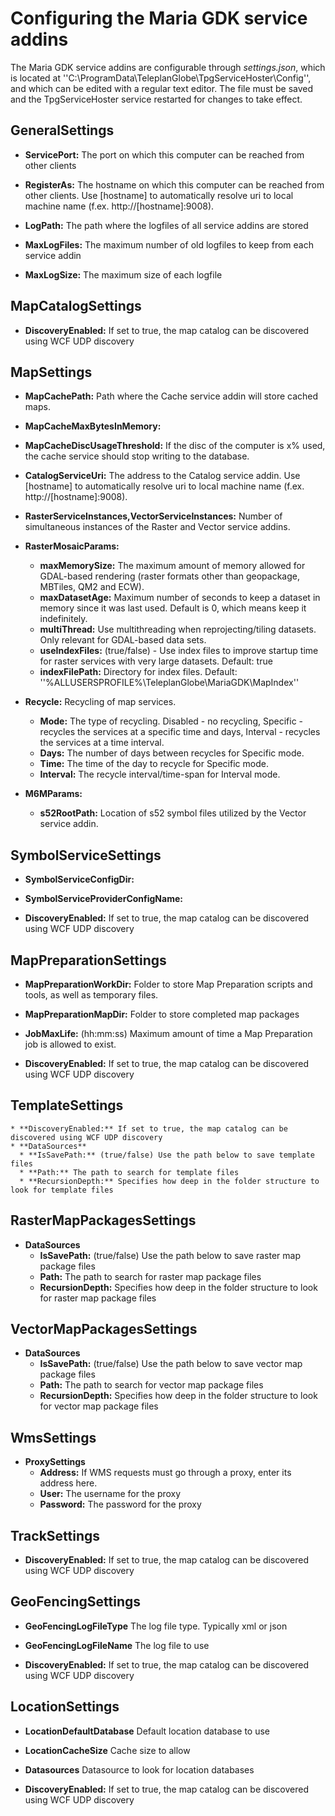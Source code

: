 # Configuring the Maria GDK service addins

The Maria GDK service addins are configurable through *settings.json*, which is located at ''C:\ProgramData\TeleplanGlobe\TpgServiceHoster\Config'', and which can be edited with a regular text editor.
The file must be saved and the TpgServiceHoster service restarted for changes to take effect.

## GeneralSettings

*  **ServicePort:** The port on which this computer can be reached from other clients

*  **RegisterAs:** The hostname on which this computer can be reached from other clients. Use [hostname] to automatically resolve uri to local machine name (f.ex. http://[hostname]:9008).

*  **LogPath:** The path where the logfiles of all service addins are stored

*  **MaxLogFiles:** The maximum number of old logfiles to keep from each service addin

*  **MaxLogSize:** The maximum size of each logfile
## MapCatalogSettings

*  **DiscoveryEnabled:** If set to true, the map catalog can be discovered using WCF UDP discovery

## MapSettings

*  **MapCachePath:** Path where the Cache service addin will store cached maps.

*  **MapCacheMaxBytesInMemory:**

*  **MapCacheDiscUsageThreshold:** If the disc of the computer is x% used, the cache service should stop writing to the database.

*  **CatalogServiceUri:** The address to the Catalog service addin. Use [hostname] to automatically resolve uri to local machine name (f.ex. http://[hostname]:9008).

*  **RasterServiceInstances,VectorServiceInstances:** Number of simultaneous instances of the Raster and Vector service addins.

*  **RasterMosaicParams:**
    * **maxMemorySize:** The maximum amount of memory allowed for GDAL-based rendering (raster formats other than geopackage, MBTiles, QM2 and ECW). 
    * **maxDatasetAge:** Maximum number of seconds to keep a dataset in memory since it was last used. Default is 0, which means keep it indefinitely.
    * **multiThread:** Use multithreading when reprojecting/tiling datasets. Only relevant for GDAL-based data sets.
    * **useIndexFiles:** (true/false) - Use index files to improve startup time for raster services with very large datasets. Default: true
    * **indexFilePath:** Directory for index files. Default: ''%ALLUSERSPROFILE%\\TeleplanGlobe\\MariaGDK\\MapIndex''

*  **Recycle:** Recycling of map services.
    * **Mode:** The type of recycling. Disabled - no recycling, Specific - recycles the services at a specific time and days, Interval - recycles the services at a time interval. 
    * **Days:** The number of days between recycles for Specific mode.
    * **Time:** The time of the day to recycle for Specific mode.
    * **Interval:** The recycle interval/time-span for Interval mode.

*  **M6MParams:**
    * **s52RootPath:** Location of s52 symbol files utilized by the Vector service addin.

## SymbolServiceSettings

*  **SymbolServiceConfigDir:**

*  **SymbolServiceProviderConfigName:**

*  **DiscoveryEnabled:** If set to true, the map catalog can be discovered using WCF UDP discovery
## MapPreparationSettings

*  **MapPreparationWorkDir:** Folder to store Map Preparation scripts and tools, as well as temporary files.

*  **MapPreparationMapDir:** Folder to store completed map packages

*  **JobMaxLife:** (hh:mm:ss) Maximum amount of time a Map Preparation job is allowed to exist.

*  **DiscoveryEnabled:** If set to true, the map catalog can be discovered using WCF UDP discovery
## TemplateSettings

    * **DiscoveryEnabled:** If set to true, the map catalog can be discovered using WCF UDP discovery               
    * **DataSources**
      * **IsSavePath:** (true/false) Use the path below to save template files
      * **Path:** The path to search for template files
      * **RecursionDepth:** Specifies how deep in the folder structure to look for template files

## RasterMapPackagesSettings

*  **DataSources**
    * **IsSavePath:** (true/false) Use the path below to save raster map package files
    * **Path:** The path to search for raster map package files
    * **RecursionDepth:** Specifies how deep in the folder structure to look for raster map package files
## VectorMapPackagesSettings

*  **DataSources**
    * **IsSavePath:** (true/false) Use the path below to save vector map package files
    * **Path:** The path to search for vector map package files
    * **RecursionDepth:** Specifies how deep in the folder structure to look for vector map package files
## WmsSettings

*  **ProxySettings**
    * **Address:** If WMS requests must go through a proxy, enter its address here.
    * **User:** The username for the proxy
    * **Password:** The password for the proxy
	
## TrackSettings

*  **DiscoveryEnabled:** If set to true, the map catalog can be discovered using WCF UDP discovery

## GeoFencingSettings

*  **GeoFencingLogFileType** The log file type. Typically xml or json

*  **GeoFencingLogFileName** The log file to use

*  **DiscoveryEnabled:** If set to true, the map catalog can be discovered using WCF UDP discovery
    
## LocationSettings

*  **LocationDefaultDatabase** Default location database to use

*  **LocationCacheSize** Cache size to allow

*  **Datasources** Datasource to look for location databases

*  **DiscoveryEnabled:** If set to true, the map catalog can be discovered using WCF UDP discovery





